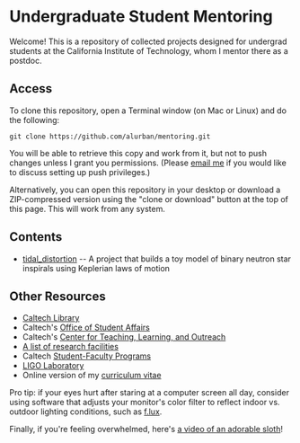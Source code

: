 Undergraduate Student Mentoring
===============================

Welcome! This is a repository of collected projects designed for undergrad students at the California Institute of Technology, whom I mentor there as a postdoc.

Access
------

To clone this repository, open a Terminal window (on Mac or Linux) and do the following:

```
git clone https://github.com/alurban/mentoring.git
```

You will be able to retrieve this copy and work from it, but not to push changes unless I grant you permissions. (Please [email me](mailto:aurban@ligo.caltech.edu) if you would like to discuss setting up push privileges.)

Alternatively, you can open this repository in your desktop or download a ZIP-compressed version using the "clone or download" button at the top of this page. This will work from any system.

Contents
--------

* [tidal_distortion](https://github.com/alurban/mentoring/tree/master/tidal_distortion) -- A project that builds a toy model of binary neutron star inspirals using Keplerian laws of motion

Other Resources
---------------

* [Caltech Library](http://library.caltech.edu)
* Caltech's [Office of Student Affairs](http://www.studaff.caltech.edu)
* Caltech's [Center for Teaching, Learning, and Outreach](http://teachlearn.caltech.edu)
* [A list of research facilities](https://www.caltech.edu/content/research-facilities)
* Caltech [Student-Faculty Programs](http://sfp.caltech.edu)
* [LIGO Laboratory](http://ligo.caltech.edu)
* Online version of my [curriculum vitae](http://alurban.github.io/)

Pro tip: if your eyes hurt after staring at a computer screen all day, consider using software that adjusts your monitor's color filter to reflect indoor vs. outdoor lighting conditions, such as [f.lux](https://justgetflux.com).

Finally, if you're feeling overwhelmed, here's [a video of an adorable sloth](https://youtu.be/DkmrWY5zYbA)!
